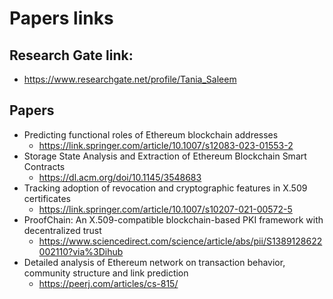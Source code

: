 # Papers links

## Research Gate link: 
* https://www.researchgate.net/profile/Tania_Saleem

## Papers 
* Predicting functional roles of Ethereum blockchain addresses
   * https://link.springer.com/article/10.1007/s12083-023-01553-2
* Storage State Analysis and Extraction of Ethereum Blockchain Smart Contracts
  * https://dl.acm.org/doi/10.1145/3548683
* Tracking adoption of revocation and cryptographic features in X.509 certificates
  * https://link.springer.com/article/10.1007/s10207-021-00572-5
* ProofChain: An X.509-compatible blockchain-based PKI framework with decentralized trust
  * https://www.sciencedirect.com/science/article/abs/pii/S1389128622002110?via%3Dihub
* Detailed analysis of Ethereum network on transaction behavior, community structure and link prediction
  * https://peerj.com/articles/cs-815/
      
